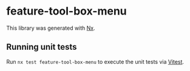 # feature-tool-box-menu

This library was generated with [Nx](https://nx.dev).

## Running unit tests

Run `nx test feature-tool-box-menu` to execute the unit tests via [Vitest](https://vitest.dev/).
